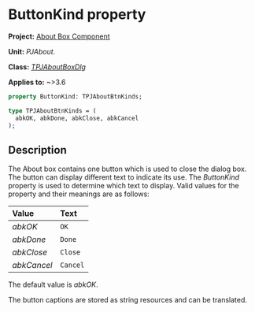 # ButtonKind property

**Project:** [About Box Component](../API.md)

**Unit:** _PJAbout_.

**Class:** [_TPJAboutBoxDlg_](./TPJAboutBoxDlg.md)

**Applies to:** ~>3.6

```pascal
property ButtonKind: TPJAboutBtnKinds;

type TPJAboutBtnKinds = (
  abkOK, abkDone, abkClose, abkCancel
);
```

## Description

The About box contains one button which is used to close the dialog box. The button can display different text to indicate its use. The _ButtonKind_ property is used to determine which text to display. Valid values for the property and their meanings are as follows:

|   Value   |   Text   |
|:----------|:---------|
| _abkOK_ | `OK` |
| _abkDone_ | `Done` |
| _abkClose_ | `Close` |
| _abkCancel_ | `Cancel` |

The default value is _abkOK_.

The button captions are stored as string resources and can be translated.
